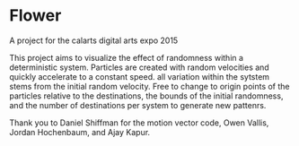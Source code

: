 # Flower
A project for the calarts digital arts expo 2015

This project aims to visualize the effect of randomness within a deterministic system. Particles are created with random velocities and quickly accelerate to a constant speed. all variation within the sytstem stems from the initial random velocity. Free to change to origin points of the particles relative to the 
destinations, the bounds of the initial randomness, and the number of destinations per system to generate new pattenrs. 

Thank you to Daniel Shiffman for the motion vector code, Owen Vallis, Jordan Hochenbaum, and Ajay Kapur. 
